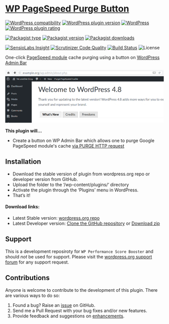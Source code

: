 [WP PageSpeed Purge Button](https://wordpress.org/plugins/wp-purge-pagespeed-button/)
===========================

[![WordPress compatibility](https://img.shields.io/wordpress/v/wp-purge-pagespeed-button.svg)](https://wordpress.org/plugins/wp-purge-pagespeed-button/)
[![WordPress plugin version](https://img.shields.io/wordpress/plugin/v/wp-purge-pagespeed-button.svg)](https://wordpress.org/plugins/wp-purge-pagespeed-button/)
[![WordPress](https://img.shields.io/wordpress/plugin/dt/wp-purge-pagespeed-button.svg)](https://wordpress.org/support/plugin/wp-purge-pagespeed-button/)
[![WordPress plugin rating](https://img.shields.io/wordpress/plugin/r/wp-purge-pagespeed-button.svg)](https://wordpress.org/plugins/wp-purge-pagespeed-button/)

[![Packagist type](https://img.shields.io/badge/Packagist-wordpress%20plugin-blue.svg)](https://packagist.org/packages/salaros/wp-purge-pagespeed-button)
[![Packagist version](https://img.shields.io/packagist/v/salaros/wp-purge-pagespeed-button.svg)](https://packagist.org/packages/salaros/wp-purge-pagespeed-button)
[![Packagist downloads](https://img.shields.io/packagist/dt/salaros/wp-purge-pagespeed-button.svg)](https://packagist.org/packages/salaros/wp-purge-pagespeed-button)

[![SensioLabs Insight](https://img.shields.io/sensiolabs/i/f440bb3c-e483-44d5-a69d-0064a1212714.svg)](https://insight.sensiolabs.com/projects/f440bb3c-e483-44d5-a69d-0064a1212714)
[![Scrutinizer Code Quality](https://scrutinizer-ci.com/g/salaros/wp-purge-pagespeed-button/badges/quality-score.png?b=master)](https://scrutinizer-ci.com/g/salaros/wp-purge-pagespeed-button/?branch=master)
[![Build Status](https://scrutinizer-ci.com/g/salaros/wp-purge-pagespeed-button/badges/build.png?b=master)](https://scrutinizer-ci.com/g/salaros/wp-purge-pagespeed-button/build-status/master)
![License](https://img.shields.io/badge/license-MIT-blue.svg?maxAge=2592000)

One-click [PageSpeed module](https://developers.google.com/speed/pagespeed/module/) cache purging using a button on [WordPress Admin Bar](https://codex.wordpress.org/Toolbar) 

![alt text](/assets/how_to_use.gif "Logo Title Text 1")

**This plugin will...**
* Create a button on WP Admin Bar which allows one to purge Google PageSpeed module's cache [via PURGE HTTP request](https://modpagespeed.com/doc/system#purge_cache)

## Installation
* Download the stable version of plugin from wordpress.org repo or developer version from GitHub.
* Upload the folder to the ‘/wp-content/plugins/‘ directory
* Activate the plugin through the ‘Plugins’ menu in WordPress.
* That’s it!

#### Download links:
* Latest Stable version: [wordpress.org repo](https://wordpress.org/plugins/wp-purge-pagespeed-button/)
* Latest Developer version: [Clone the GitHub repository](https://github.com/salaros/wp-purge-pagespeed-button.git) or [Download zip](https://github.com/salaros/wp-purge-pagespeed-button/archive/master.zip)

## Support
This is a development reposiroty for `WP Performance Score Booster` and should _not_ be used for support. Please visit the [wordpress.org support forum](http://wordpress.org/support/plugin/wp-purge-pagespeed-button#postform) for any support request.

## Contributions
Anyone is welcome to contribute to the development of this plugin. There are various ways to do so:

1. Found a bug? Raise an [issue](https://github.com/salaros/wp-purge-pagespeed-button/issues?direction=desc&labels=bug&page=1&sort=created&state=open) on GitHub.
2. Send me a Pull Request with your bug fixes and/or new features.
3. Provide feedback and suggestions on [enhancements](https://github.com/salaros/wp-purge-pagespeed-button/issues?direction=desc&labels=enhancement&page=1&sort=created&state=open).
